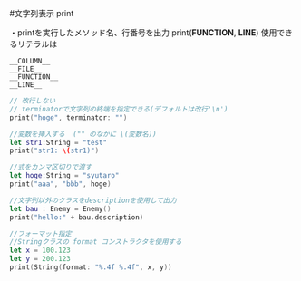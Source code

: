 #文字列表示 print
<!-- print:: -->
  ・printを実行したメソッド名、行番号を出力
      print(__FUNCTION__, __LINE__)
      使用できるリテラルは

    __COLUMN__
    __FILE__
    __FUNCTION__
    __LINE__

```swift
// 改行しない
// terminatorで文字列の終端を指定できる(デフォルトは改行'\n')
print("hoge", terminator: "")

//変数を挿入する  ("" のなかに \(変数名))
let str1:String = "test"
print("str1: \(str1)")

//式をカンマ区切りで渡す
let hoge:String = "syutaro"
print("aaa", "bbb", hoge)

//文字列以外のクラスをdescriptionを使用して出力
let bau : Enemy = Enemy()
print("hello:" + bau.description)

//フォーマット指定
//Stringクラスの format コンストラクタを使用する
let x = 100.123
let y = 200.123
print(String(format: "%.4f %.4f", x, y))
```